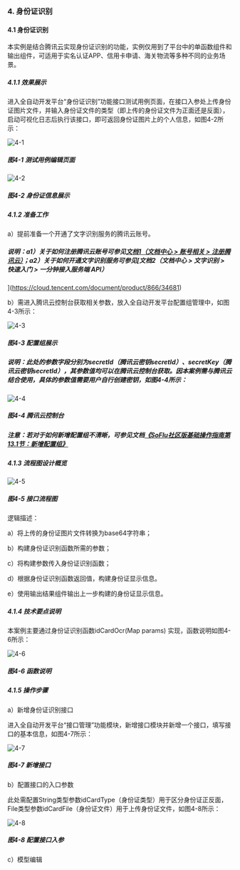 ### 4. 身份证识别

#### 4.1 身份证识别

本实例是结合腾讯云实现身份证识别的功能，实例仅用到了平台中的单函数组件和输出组件，可适用于实名认证APP、信用卡申请、海关物流等多种不同的业务场景。

##### 4.1.1 效果展示

进入全自动开发平台“身份证识别”功能接口测试用例页面，在接口入参处上传身份证图片文件，并输入身份证文件的类型（即上传的身份证文件为正面还是反面），启动可视化日志后执行该接口，即可返回身份证图片上的个人信息，如图4-2所示：

![4-1](https://www.feisuanyz.com/fsimage/alcj-image/idcard/2_1.png)

##### 图4-1 测试用例编辑页面

![4-2](https://www.feisuanyz.com/fsimage/alcj-image/idcard/2_2.png)

##### 图4-2 身份证信息展示

##### 4.1.2 准备工作

a）提前准备一个开通了文字识别服务的腾讯云账号。

##### 说明：a1）关于如何注册腾讯云账号可参见[文档1（文档中心 > 账号相关 > 注册腾讯云）](https://cloud.tencent.com/document/product/378/17985)；a2）关于如何开通文字识别服务可参见[文档2（文档中心 > 文字识别 > 快速入门 > 一分钟接入服务端 API）
](https://cloud.tencent.com/document/product/866/34681)

b）需进入腾讯云控制台获取相关参数，放入全自动开发平台配置组管理中，如图4-3所示：

![4-3](https://www.feisuanyz.com/fsimage/alcj-image/idcard/3_1.png)

##### 图4-3 配置组展示

##### 说明：此处的参数字段分别为secretId（腾讯云密钥secretId）、secretKey（腾讯云密钥secretId），其参数值均可以在腾讯云控制台获取。因本案例需与腾讯云结合使用，具体的参数值需要用户自行创建密钥，如图4-4所示：

![4-4](https://www.feisuanyz.com/fsimage/alcj-image/idcard/3_2.png)

##### 图4-4 腾讯云控制台

##### 注意：若对于如何新增配置组不清晰，可参见文档[《SoFlu社区版基础操作指南第13.1节：新增配置组》](https://gitee.com/feisuanyz/SoFlu-adp/blob/master/SoFlu%E7%A4%BE%E5%8C%BA%E7%89%88%E6%95%99%E7%A8%8B/SoFlu%E7%A4%BE%E5%8C%BA%E7%89%88%E5%9F%BA%E7%A1%80%E6%93%8D%E4%BD%9C%E6%8C%87%E5%8D%97/13.%20%E9%85%8D%E7%BD%AE%E7%BB%84%E7%AE%A1%E7%90%86/1.%20%E6%96%B0%E5%A2%9E%E9%85%8D%E7%BD%AE%E7%BB%84.md)

##### 4.1.3 流程图设计概览

![4-5](https://www.feisuanyz.com/fsimage/alcj-image/idcard/4_1.png)

##### 图4-5 接口流程图

逻辑描述：

a）将上传的身份证图片文件转换为base64字符串；

b）构建身份证识别函数所需的参数；

c）将构建参数传入身份证识别函数；

d）根据身份证识别函数返回值，构建身份证显示信息。

e）使用输出结果组件输出上一步构建的身份证显示信息。

##### 4.1.4 技术要点说明

本案例主要通过身份证识别函数idCardOcr(Map params) 实现，函数说明如图4-6所示：

![4-6](https://www.feisuanyz.com/fsimage/alcj-image/idcard/5_1.png)

##### 图4-6 函数说明

##### 4.1.5 操作步骤

a）新增身份证识别接口

进入全自动开发平台“接口管理”功能模块，新增接口模块并新增一个接口，填写接口的基本信息，如图4-7所示：

![4-7](https://www.feisuanyz.com/fsimage/alcj-image/idcard/6_1.png)

##### 图4-7 新增接口

b）配置接口的入口参数

此处需配置String类型参数idCardType（身份证类型）用于区分身份证正反面，File类型参数idCardFile（身份证文件）用于上传身份证文件，如图4-8所示：

![4-8](https://www.feisuanyz.com/fsimage/alcj-image/idcard/6_2.png)

##### 图4-8 配置接口入参

c）模型编辑

